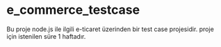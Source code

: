 # e_commerce_testcase
Bu proje node.js ile ilgili e-ticaret üzerinden bir test case projesidir. proje için istenilen süre 1 haftadır.
